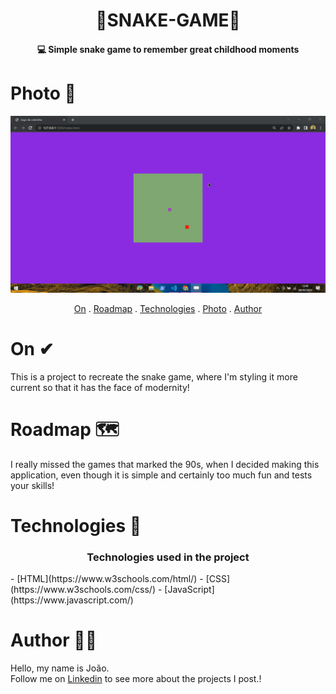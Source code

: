 <h1 align="center">
   🐍SNAKE-GAME🐍
</h1>

<h4 align="center">
  💻 Simple snake game to remember great childhood moments
</h4>

# Photo 🎴
   <div alingn ="center" >

   <img src="./img/snake.gif">

   </div>

<p align="center">   
   <a href="#sobre">On</a> .
   <a href="#roadmap">Roadmap</a> .
   <a href="#technologies">Technologies</a> .
   <a href="#photos">Photo</a> . 
   <a href="#author">Author</a>
 </p>


   
 # On ✔
     
     
   <p> This is a project to recreate the snake game, where I'm styling it more
      current so that it has the face of modernity!  </p>
   
   
   
   
   
   # Roadmap 🗺
   
   <p> I really missed the games that marked the 90s, when I decided
   making this application, even though it is simple and certainly too much fun and tests
   your skills! </p>
   
   
   # Technologies 🚀
   <h3 align="center"> Technologies used in the project </h3>
 - [HTML](https://www.w3schools.com/html/)
 - [CSS](https://www.w3schools.com/css/)
 - [JavaScript](https://www.javascript.com/)
   
   
   # Author 🙋‍♂️
  
   <p> Hello, my name is João. <br> Follow me on <a href="https://www.linkedin.com/in/jo%C3%A3o-soares13/" target="_blank">Linkedin</a> to see more about the projects I post.!</p>

